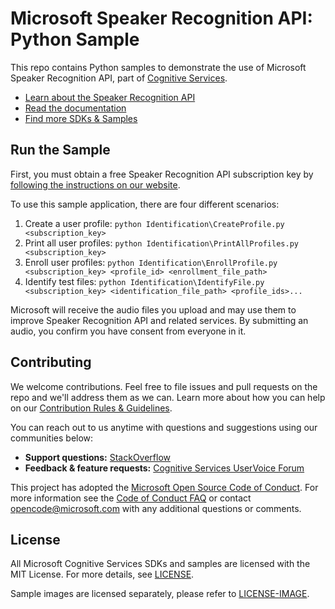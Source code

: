 # Microsoft Speaker Recognition API: Python Sample
This repo contains Python samples to demonstrate the use of Microsoft Speaker Recognition API, part of [Cognitive Services](https://www.microsoft.com/cognitive-services).
* [Learn about the Speaker Recognition API](https://www.microsoft.com/cognitive-services/en-us/speaker-recognition-api)
* [Read the documentation](https://www.microsoft.com/cognitive-services/en-us/speaker-recognition-api/documentation)
* [Find more SDKs & Samples]()

## Run the Sample
First, you must obtain a free Speaker Recognition API subscription key by [following the instructions on our website](<https://www.microsoft.com/cognitive-services/en-us/sign-up>).

To use this sample application, there are four different scenarios:
 1. Create a user profile: `python Identification\CreateProfile.py <subscription_key>`
 2. Print all user profiles: `python Identification\PrintAllProfiles.py <subscription_key>`
 3. Enroll user profiles: `python Identification\EnrollProfile.py <subscription_key> <profile_id> <enrollment_file_path>`
 4. Identify test files: `python Identification\IdentifyFile.py <subscription_key> <identification_file_path> <profile_ids>...`

Microsoft will receive the audio files you upload and may use them to improve Speaker Recognition API and related services. By submitting an audio, you confirm you have consent from everyone in it.


## Contributing
We welcome contributions. Feel free to file issues and pull requests on the repo and we'll address them as we can. Learn more about how you can help on our [Contribution Rules & Guidelines](</CONTRIBUTING.md>). 

You can reach out to us anytime with questions and suggestions using our communities below:
 - **Support questions:** [StackOverflow](<https://stackoverflow.com/questions/tagged/microsoft-cognitive>)
 - **Feedback & feature requests:** [Cognitive Services UserVoice Forum](<https://cognitive.uservoice.com>)

This project has adopted the [Microsoft Open Source Code of Conduct](https://opensource.microsoft.com/codeofconduct/). For more information see the [Code of Conduct FAQ](https://opensource.microsoft.com/codeofconduct/faq/) or contact [opencode@microsoft.com](mailto:opencode@microsoft.com) with any additional questions or comments.


## License
All Microsoft Cognitive Services SDKs and samples are licensed with the MIT License. For more details, see
[LICENSE](</LICENSE.md>).

Sample images are licensed separately, please refer to [LICENSE-IMAGE](</LICENSE-IMAGE.md>).
